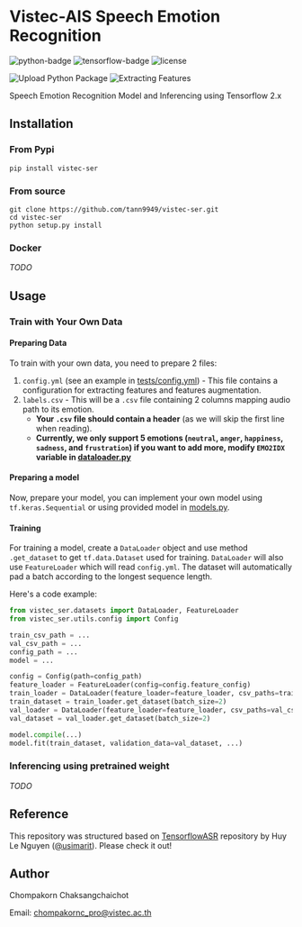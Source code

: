 # Vistec-AIS Speech Emotion Recognition
![python-badge](https://img.shields.io/badge/python-%3E%3D3.6-blue?logo=python)
![tensorflow-badge](https://img.shields.io/badge/tensorflow-%3E%3D2.4.0-orange?logo=tensorflow)
![license](	https://img.shields.io/github/license/tann9949/vistec-ser)

![Upload Python Package](https://github.com/tann9949/vistec-ser/workflows/Upload%20Python%20Package/badge.svg)
![Extracting Features](https://github.com/tann9949/vistec-ser/workflows/Extracting%20Features/badge.svg)

Speech Emotion Recognition Model and Inferencing using Tensorflow 2.x

## Installation
### From Pypi
```shell
pip install vistec-ser
```

### From source
```shell
git clone https://github.com/tann9949/vistec-ser.git
cd vistec-ser
python setup.py install
```

### Docker
*TODO*

## Usage
### Train with Your Own Data
#### Preparing Data
To train with your own data, you need to prepare 2 files:
1. `config.yml` (see an example in [tests/config.yml](tests/config.yml)) - This file contains a
   configuration for extracting features and features augmentation.
2. `labels.csv` - This will be a `.csv` file containing 2 columns mapping audio path to its emotion.
    - **Your `.csv` file should contain a header** (as we will skip the first line when reading).
    - **Currently, we only support 5 emotions (`neutral`, `anger`, `happiness`, `sadness`, and `frustration`) if
    you want to add more, modify `EMO2IDX` variable in [dataloader.py](vistec_ser/datasets/dataloader.py)**
      
#### Preparing a model
Now, prepare your model, you can implement your own model using `tf.keras.Sequential` or using provided model
in [models.py](vistec_ser/models/models.py).

#### Training
For training a model, create a `DataLoader` object and use method `.get_dataset` to get `tf.data.Dataset` used 
for training. `DataLoader` will also use `FeatureLoader` which will read `config.yml`. 
The dataset will automatically pad a batch according to the longest sequence length. 

Here's a code example:
```python
from vistec_ser.datasets import DataLoader, FeatureLoader
from vistec_ser.utils.config import Config

train_csv_path = ...
val_csv_path = ...
config_path = ...
model = ...

config = Config(path=config_path)
feature_loader = FeatureLoader(config=config.feature_config)
train_loader = DataLoader(feature_loader=feature_loader, csv_paths=train_csv_path, augmentations=config.augmentations)
train_dataset = train_loader.get_dataset(batch_size=2)
val_loader = DataLoader(feature_loader=feature_loader, csv_paths=val_csv_path)
val_dataset = val_loader.get_dataset(batch_size=2)

model.compile(...)
model.fit(train_dataset, validation_data=val_dataset, ...)
```

### Inferencing using pretrained weight
*TODO*

## Reference
This repository was structured based on [TensorflowASR](https://github.com/TensorSpeech/TensorFlowASR) repository by 
Huy Le Nguyen ([@usimarit](https://github.com/usimarit)). Please check it out!


## Author
Chompakorn Chaksangchaichot

Email: [chompakornc_pro@vistec.ac.th](chompakornc_pro@vistec.ac.th)